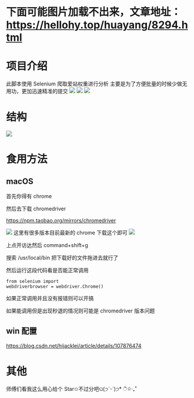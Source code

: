 # 下面可能图片加载不出来，文章地址：https://hellohy.top/huayang/8294.html

# 项目介绍
此脚本使用 Selenium 爬取爱站权重进行分析
主要是为了方便批量的时候少做无用功，更加迅速精准的提交
![](https://hellohy.top/wp-content/uploads/2021/11/image-13-1024x449.png)
![](https://hellohy.top/wp-content/uploads/2021/11/image-14.png)
![](https://hellohy.top/wp-content/uploads/2021/11/image-15-1024x259.png)
# 结构
![](https://hellohy.top/wp-content/uploads/2021/11/Selenium-weight-1024x538.png)
# 食用方法
## macOS
首先你得有 chrome

然后去下载 chromedriver

https://npm.taobao.org/mirrors/chromedriver

![](https://hellohy.top/wp-content/uploads/2020/11/image-14.png)
这里有很多版本目前最新的 chrome 下载这个即可
![](https://hellohy.top/wp-content/uploads/2020/11/image-22.png)

上点开访达然后 command+shift+g

搜索 /usr/local/bin 把下载好的文件拖进去就行了

然后运行这段代码看是否能正常调用

```
from selenium import 
webdriverbrowser = webdriver.Chrome()
```
如果正常调用并且没有报错则可以开搞

如果能调用但是出现秒退的情况则可能是 chromedriver 版本问题

## win 配置
https://blog.csdn.net/hijacklei/article/details/107876474

# 其他
师傅们看我这么用心给个 Star✩不过分吧ଘ(੭ˊᵕˋ)੭* ੈ✩‧₊˚
